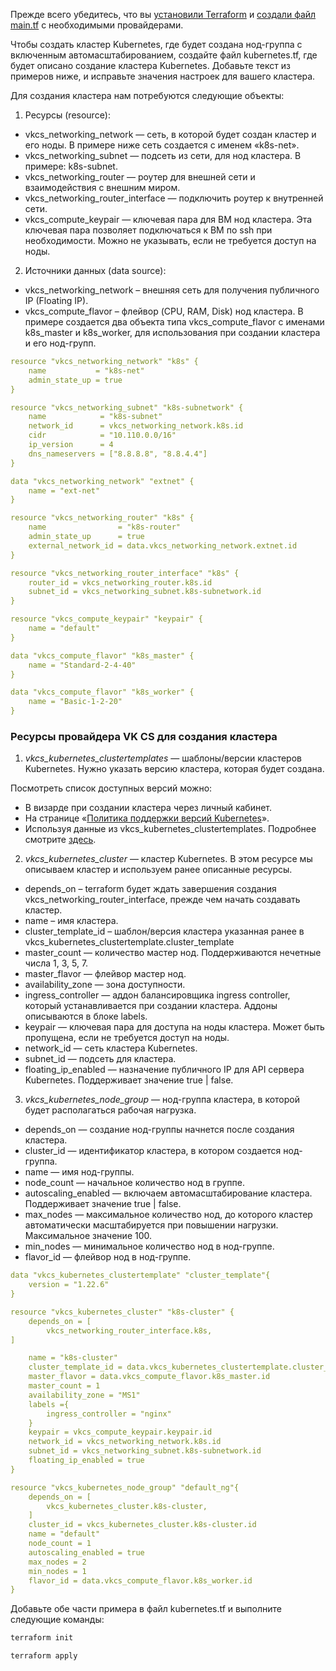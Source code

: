 <warn>

Прежде всего убедитесь, что вы [установили Terraform](https://mcs.mail.ru/docs/ru/additionals/terraform/terraform-installation) и [создали файл main.tf](https://mcs.mail.ru/docs/ru/additionals/terraform/terraform-provider-config) с необходимыми провайдерами.

</warn>

Чтобы создать кластер Kubernetes, где будет создана нод-группа с включенным автомасштабированием, создайте файл kubernetes.tf, где будет описано создание кластера Kubernetes. Добавьте текст из примеров ниже, и исправьте значения настроек для вашего кластера.

Для создания кластера нам потребуются следующие объекты:

1. Ресурсы (resource):

- vkcs_networking_network — сеть, в которой будет создан кластер и его ноды. В примере ниже сеть создается с именем «k8s-net».
- vkcs_networking_subnet — подсеть из сети, для нод кластера. В примере: k8s-subnet.
- vkcs_networking_router — роутер для внешней сети и взаимодействия с внешним миром.
- vkcs_networking_router_interface — подключить роутер к внутренней сети.
- vkcs_compute_keypair — ключевая пара для ВМ нод кластера. Эта ключевая пара позволяет подключаться к ВМ по ssh при необходимости. Можно не указывать, если не требуется доступ на ноды.

2. Источники данных (data source):

- vkcs_networking_network – внешняя сеть для получения публичного IP (Floating IP).
- vkcs_compute_flavor – флейвор (CPU, RAM, Disk) нод кластера. В примере создается два объекта типа vkcs_compute_flavor с именами k8s_master и k8s_worker, для использования при создании кластера и его нод-групп.

```yaml
resource "vkcs_networking_network" "k8s" {
    name           = "k8s-net"
    admin_state_up = true
}

resource "vkcs_networking_subnet" "k8s-subnetwork" {
    name            = "k8s-subnet"
    network_id      = vkcs_networking_network.k8s.id
    cidr            = "10.110.0.0/16"
    ip_version      = 4
    dns_nameservers = ["8.8.8.8", "8.8.4.4"]
}

data "vkcs_networking_network" "extnet" {
    name = "ext-net"
}

resource "vkcs_networking_router" "k8s" {
    name                = "k8s-router"
    admin_state_up      = true
    external_network_id = data.vkcs_networking_network.extnet.id
}

resource "vkcs_networking_router_interface" "k8s" {
    router_id = vkcs_networking_router.k8s.id
    subnet_id = vkcs_networking_subnet.k8s-subnetwork.id
}

resource "vkcs_compute_keypair" "keypair" {
    name = "default"
}

data "vkcs_compute_flavor" "k8s_master" {
    name = "Standard-2-4-40"
}

data "vkcs_compute_flavor" "k8s_worker" {
    name = "Basic-1-2-20"
}
```

### Ресурсы провайдера VK CS для создания кластера

1. _vkcs_kubernetes_clustertemplates_ — шаблоны/версии кластеров Kubernetes. Нужно указать версию кластера, которая будет создана.

Посмотреть список доступных версий можно:

- В визарде при создании кластера через личный кабинет.
- На странице «[Политика поддержки версий Kubernetes](https://mcs.mail.ru/docs/ru/base/k8s/k8s-concepts/k8s-architecture/k8s-version-support)».
- Используя данные из vkcs_kubernetes_clustertemplates. Подробнее смотрите [здесь](https://github.com/vk-cs/terraform-provider-vkcs/blob/master/docs/data-sources/vkcs_kubernetes_clustertemplates.md).

2. _vkcs_kubernetes_cluster_ — кластер Kubernetes. В этом ресурсе мы описываем кластер и используем ранее описанные ресурсы.

- depends_on – terraform будет ждать завершения создания vkcs_networking_router_interface, прежде чем начать создавать кластер.
- name – имя кластера.
- cluster_template_id – шаблон/версия кластера указанная ранее в vkcs_kubernetes_clustertemplate.cluster_template
- master_count — количество мастер нод. Поддерживаются нечетные числа 1, 3, 5, 7.
- master_flavor — флейвор мастер нод.
- availability_zone — зона доступности.
- ingress_controller — аддон балансировщика ingress controller, который устанавливается при создании кластера. Аддоны описываются в блоке labels.
- keypair — ключевая пара для доступа на ноды кластера. Может быть пропущена, если не требуется доступ на ноды.
- network_id — сеть кластера Kubernetes.
- subnet_id — подсеть для кластера.
- floating_ip_enabled — назначение публичного IP для API сервера Kubernetes. Поддерживает значение true | false.

3. _vkcs_kubernetes_node_group_ — нод-группа кластера, в которой будет располагаться рабочая нагрузка.

- depends_on — создание нод-группы начнется после создания кластера.
- cluster_id — идентификатор кластера, в котором создается нод-группа.
- name — имя нод-группы.
- node_count — начальное количество нод в группе.
- autoscaling_enabled — включаем автомасштабирование кластера. Поддерживает значение true | false.
- max_nodes — максимальное количество нод, до которого кластер автоматически масштабируется при повышении нагрузки. Максимальное значение 100.
- min_nodes — минимальное количество нод в нод-группе.
- flavor_id — флейвор нод в нод-группе.

```yaml
data "vkcs_kubernetes_clustertemplate" "cluster_template"{
    version = "1.22.6" 
}

resource "vkcs_kubernetes_cluster" "k8s-cluster" {
    depends_on = [
        vkcs_networking_router_interface.k8s,
]

    name = "k8s-cluster"
    cluster_template_id = data.vkcs_kubernetes_clustertemplate.cluster_template.id
    master_flavor = data.vkcs_compute_flavor.k8s_master.id
    master_count = 1
    availability_zone = "MS1"
    labels ={ 
        ingress_controller = "nginx" 
    }
    keypair = vkcs_compute_keypair.keypair.id
    network_id = vkcs_networking_network.k8s.id
    subnet_id = vkcs_networking_subnet.k8s-subnetwork.id
    floating_ip_enabled = true
}

resource "vkcs_kubernetes_node_group" "default_ng"{
    depends_on = [
        vkcs_kubernetes_cluster.k8s-cluster, 
    ] 
    cluster_id = vkcs_kubernetes_cluster.k8s-cluster.id 
    name = "default" 
    node_count = 1 
    autoscaling_enabled = true 
    max_nodes = 2 
    min_nodes = 1 
    flavor_id = data.vkcs_compute_flavor.k8s_worker.id 
}
```

Добавьте обе части примера в файл kubernetes.tf и выполните следующие команды:

```bash
terraform init
```
```bash
terraform apply
```
